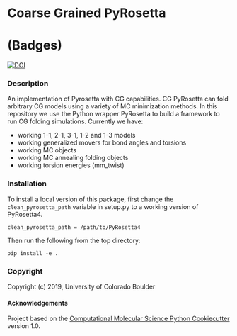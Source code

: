 Coarse Grained PyRosetta
==============================

# (Badges)
[![DOI](https://zenodo.org/badge/187856626.svg)](https://zenodo.org/badge/latestdoi/187856626)

### Description

An implementation of Pyrosetta with CG capabilities. CG PyRosetta can fold arbitrary CG models using a variety of MC minimization methods. In this repository we use the Python wrapper PyRosetta to build a framework to run CG folding simulations. Currently we have:
- working 1-1, 2-1, 3-1, 1-2 and 1-3 models
- working generalized movers for bond angles and torsions
- working MC objects
- working MC annealing folding objects
- working torsion energies (mm_twist)

### Installation

To install a local version of this package, first change the `clean_pyrosetta_path` variable in setup.py to a working version of PyRosetta4.

`clean_pyrosetta_path = /path/to/PyRosetta4`

Then run the following from the top directory:

`pip install -e .`

### Copyright

Copyright (c) 2019, University of Colorado Boulder


#### Acknowledgements
 
Project based on the 
[Computational Molecular Science Python Cookiecutter](https://github.com/molssi/cookiecutter-cms) version 1.0.
